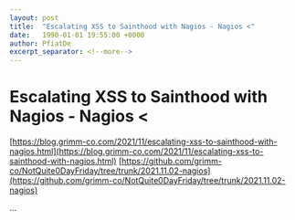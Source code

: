 ```yaml
---
layout: post
title:  "Escalating XSS to Sainthood with Nagios - Nagios <"
date:   1990-01-01 19:55:00 +0000
author: PfiatDe
excerpt_separator: <!--more-->
---
```


# Escalating XSS to Sainthood with Nagios - Nagios <
[https://blog.grimm-co.com/2021/11/escalating-xss-to-sainthood-with-nagios.html](https://blog.grimm-co.com/2021/11/escalating-xss-to-sainthood-with-nagios.html)
[https://github.com/grimm-co/NotQuite0DayFriday/tree/trunk/2021.11.02-nagios](https://github.com/grimm-co/NotQuite0DayFriday/tree/trunk/2021.11.02-nagios)

...
<!--more-->
